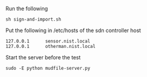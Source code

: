 Run the following

    sh sign-and-import.sh

Put the following in /etc/hosts of the sdn controller host

    127.0.0.1      sensor.nist.local
    127.0.0.1      otherman.nist.local

Start the server before the test

    sudo -E python mudfile-server.py
